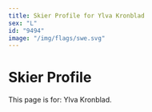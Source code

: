 ```yaml
---
title: Skier Profile for Ylva Kronblad
sex: "L"
id: "9494"
image: "/img/flags/swe.svg" 
---
```


# Skier Profile

This page is for: Ylva Kronblad.
    